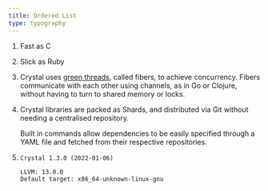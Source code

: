 ```yaml
---
title: Ordered List
type: typography
---
```


1. Fast as C
2. Slick as Ruby
3. Crystal uses [green threads](/), called fibers, to achieve concurrency. Fibers communicate with each other using channels, as in Go or Clojure, without   having to turn to shared memory or locks.
4. Crystal libraries are packed as Shards, and distributed via Git without needing a centralised repository.

   Built in commands allow dependencies to be easily specified through a YAML file and fetched from their respective repositories.
5. ```text
   Crystal 1.3.0 (2022-01-06)

   LLVM: 13.0.0
   Default target: x86_64-unknown-linux-gnu
   ```
